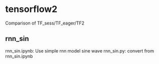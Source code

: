 # tensorflow2
Comparison of TF_sess/TF_eager/TF2

## rnn_sin
rnn_sin.ipynb:  Use simple rnn model sine wave
rnn_sin.py: convert from rnn_sin.ipynb
